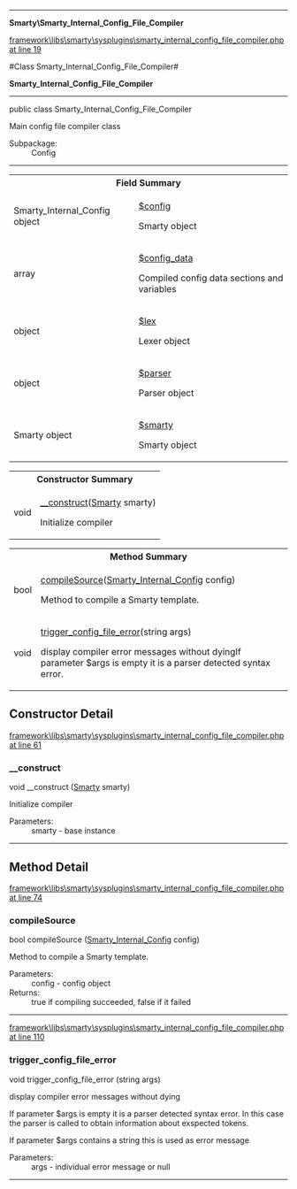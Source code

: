 

- - -

**Smarty\Smarty_Internal_Config_File_Compiler**


<a href="https://github.com/JeyDotC/Hirudo/blob/master/framework/libs/smarty/sysplugins/smarty_internal_config_file_compiler.php#L19" >framework\libs\smarty\sysplugins\smarty_internal_config_file_compiler.php at line 19</a>

#Class Smarty_Internal_Config_File_Compiler#

**Smarty_Internal_Config_File_Compiler**




- - -

<p class="signature"><span class='k'>public  class</span> <span class='nx'>Smarty_Internal_Config_File_Compiler</span></p>

<div class="comment" id="overview_description"><p>Main config file compiler class</p></div>

<dl>
<dt>Subpackage:</dt>
<dd>Config</dd>
</dl>


- - -



<table id="summary_field">
<tr><th colspan="2">Field Summary</th></tr>
<tr>
<td><span class='k'></span> <span class='nx'>Smarty_Internal_Config object</span></td>
<td class="description"><p class="name" ><a href="#config"> $config</a>
                                </p><p class="description">Smarty object</p></td>
</tr>
<tr>
<td><span class='k'></span> <span class='nx'>array</span></td>
<td class="description"><p class="name" ><a href="#config_data"> $config_data</a>
                                </p><p class="description">Compiled config data sections and variables</p></td>
</tr>
<tr>
<td><span class='k'></span> <span class='nx'>object</span></td>
<td class="description"><p class="name" ><a href="#lex"> $lex</a>
                                </p><p class="description">Lexer object</p></td>
</tr>
<tr>
<td><span class='k'></span> <span class='nx'>object</span></td>
<td class="description"><p class="name" ><a href="#parser"> $parser</a>
                                </p><p class="description">Parser object</p></td>
</tr>
<tr>
<td><span class='k'></span> <span class='nx'>Smarty object</span></td>
<td class="description"><p class="name" ><a href="#smarty"> $smarty</a>
                                </p><p class="description">Smarty object</p></td>
</tr>
</table>

<table id="summary_constructor">
<tr><th colspan="2">Constructor Summary</th></tr>
<tr>
<td><span class='k'></span> <span class='nx'>void</span></td>
<td class="description"><p class="name"><a href="#__construct">__construct</a>(<a href="https://github.com/JeyDotC/Hirudo/blob/master/smarty/Smarty.md">Smarty</a> smarty)</p><p class="description">Initialize compiler</p></td>
</tr>
</table>

<table id="summary_method">
<tr><th colspan="2">Method Summary</th></tr>
<tr>
<td><span class='k'></span> <span class='nx'>bool</span></td>
<td class="description"><p class="name"><a href="#compilesource">compileSource</a>(<a href="https://github.com/JeyDotC/Hirudo/blob/master/smarty/Smarty_Internal_Config.md">Smarty_Internal_Config</a> config)</p><p class="description">Method to compile a Smarty template.</p></td>
</tr>
<tr>
<td><span class='k'></span> <span class='nx'>void</span></td>
<td class="description"><p class="name"><a href="#trigger_config_file_error">trigger_config_file_error</a>(string args)</p><p class="description">display compiler error messages without dyingIf parameter $args is empty it is a parser detected syntax error.
</p></td>
</tr>
</table>

<h2 id="detail_method">Constructor Detail</h2>

<a href="https://github.com/JeyDotC/Hirudo/blob/master/framework/libs/smarty/sysplugins/smarty_internal_config_file_compiler.php#L61" >framework\libs\smarty\sysplugins\smarty_internal_config_file_compiler.php at line 61</a>

<h3 id="__construct">__construct</h3>
<span class='k'></span> <span class='nx'>void</span> <span class='nf'>__construct</span> (<a href="https://github.com/JeyDotC/Hirudo/blob/master/smarty/Smarty.md">Smarty</a> smarty)

<div class="details">
<p>Initialize compiler</p><dl>
<dt>Parameters:</dt>
<dd>smarty - base instance</dd>
</dl>

</div>

- - -

<h2 id="detail_method">Method Detail</h2>

<a href="https://github.com/JeyDotC/Hirudo/blob/master/framework/libs/smarty/sysplugins/smarty_internal_config_file_compiler.php#L74" >framework\libs\smarty\sysplugins\smarty_internal_config_file_compiler.php at line 74</a>

<h3 id="compileSource()">compileSource</h3>
<span class='k'></span> <span class='nx'>bool</span> <span class='nf'>compileSource</span> (<a href="https://github.com/JeyDotC/Hirudo/blob/master/smarty/Smarty_Internal_Config.md">Smarty_Internal_Config</a> config)

<div class="details">
<p>Method to compile a Smarty template.</p><dl>
<dt>Parameters:</dt>
<dd>config - config object</dd>
<dt>Returns:</dt>
<dd>true if compiling succeeded, false if it failed</dd>
</dl>

</div>

- - -


<a href="https://github.com/JeyDotC/Hirudo/blob/master/framework/libs/smarty/sysplugins/smarty_internal_config_file_compiler.php#L110" >framework\libs\smarty\sysplugins\smarty_internal_config_file_compiler.php at line 110</a>

<h3 id="trigger_config_file_error()">trigger_config_file_error</h3>
<span class='k'></span> <span class='nx'>void</span> <span class='nf'>trigger_config_file_error</span> (string args)

<div class="details">
<p>display compiler error messages without dying</p><p>If parameter $args is empty it is a parser detected syntax error.
In this case the parser is called to obtain information about exspected tokens.</p><p>If parameter $args contains a string this is used as error message</p><dl>
<dt>Parameters:</dt>
<dd>args - individual error message or null</dd>
</dl>

</div>

- - -

